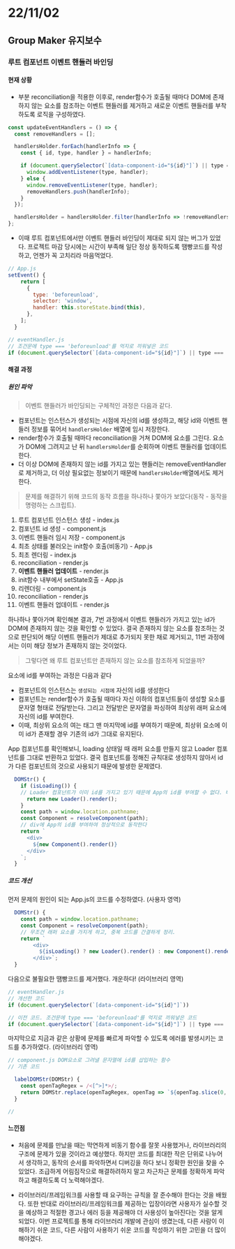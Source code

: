 # 22/11/02

## Group Maker 유지보수

### 루트 컴포넌트 이벤트 핸들러 바인딩

#### 현재 상황

- 부분 reconciliation을 적용한 이후로, render함수가 호출될 때마다 DOM에 존재하지 않는 요소를 참조하는 이벤트 핸들러를 제거하고 새로운 이벤트 핸들러를 부착하도록 로직을 구성하였다.

```jsx
const updateEventHandlers = () => {
  const removeHandlers = [];

  handlersHolder.forEach(handlerInfo => {
    const { id, type, handler } = handlerInfo;

    if (document.querySelector(`[data-component-id="${id}"]`) || type === 'beforeunload') {
      window.addEventListener(type, handler);
    } else {
      window.removeEventListener(type, handler);
      removeHandlers.push(handlerInfo);
    }
  });

  handlersHolder = handlersHolder.filter(handlerInfo => !removeHandlers.includes(handlerInfo));
};
```

- 이때 루트 컴포넌트에서만 이벤트 핸들러 바인딩이 제대로 되지 않는 버그가 있었다. 프로젝트 마감 당시에는 시간이 부족해 일단 정상 동작하도록 땜빵코드를 작성하고, 언젠가 꼭 고치리라 마음먹었다.

```jsx
// App.js
setEvent() {
    return [
      {
        type: 'beforeunload',
        selector: 'window',
        handler: this.storeState.bind(this),
      },
    ];
  }

// eventHandler.js
// 조건문에 type === 'beforeunload'를 억지로 끼워넣은 코드
if (document.querySelector(`[data-component-id="${id}"]`) || type === 'beforeunload') 
```

#### 해결 과정

##### 원인 파악

>이벤트 핸들러가 바인딩되는 구체적인 과정은 다음과 같다.

- 컴포넌트는 인스턴스가 생성되는 시점에 자신의 id를 생성하고, 해당 id와 이벤트 핸들러 정보를 묶어서 `handlersHolder` 배열에 임시 저장한다.
- render함수가 호출될 때마다 reconciliation을 거쳐 DOM에 요소를 그린다. 요소가 DOM에 그려지고 난 뒤 `handlersHolder`를 순회하며 이벤트 핸들러를 업데이트 한다.
- 더 이상 DOM에 존재하지 않는 id를 가지고 있는 핸들러는 removeEventHandler로 제거하고, 더 이상 필요없는 정보이기 때문에 `handlersHolder`배열에서도 제거한다.

>문제를 해결하기 위해 코드의 동작 흐름을 하나하나 쫓아가 보았다(동작 - 동작을 명령하는 스크립트).

1. 루트 컴포넌트 인스턴스 생성 - index.js
2. 컴포넌트 id 생성 - component.js
3. 이벤트 핸들러 임시 저장 - component.js
4. 최초 상태를 불러오는 init함수 호출(비동기) - App.js
5. 최초 렌더링 - index.js
6. reconciliation - render.js
7. **이벤트 핸들러 업데이트** - render.js
8. init함수 내부에서 setState호출 - App.js
9. 리렌더링 - component.js
10. reconciliation - render.js
11. 이벤트 핸들러 업데이트 - render.js

하나하나 쫓아가며 확인해본 결과, 7번 과정에서 이벤트 핸들러가 가지고 있는 id가 DOM에 존재하지 않는 것을 확인할 수 있었다. 결국 존재하지 않는 요소를 참조하는 것으로 판단되어 해당 이벤트 핸들러가 제대로 추가되지 못한 채로 제거되고, 11번 과정에서는 이미 해당 정보가 존재하지 않는 것이었다.

>그렇다면 왜 루트 컴포넌트만 존재하지 않는 요소를 참조하게 되었을까?

요소에 id를 부여하는 과정은 다음과 같다

- 컴포넌트의 인스턴스는 `생성되는 시점에` 자신의 id를 생성한다
- 컴포넌트는 render함수가 호출될 때마다 자신 이하의 컴포넌트들이 생성할 요소를 문자열 형태로 전달받는다. 그리고 전달받은 문자열을 파싱하여 최상위 래퍼 요소에 자신의 id를 부여한다.
- 이때, 최상위 요소의 여는 태그 맨 마지막에 id를 부여하기 때문에, 최상위 요소에 이미 id가 존재할 경우 기존의 id가 그대로 유지된다.

App 컴포넌트를 확인해보니, loading 상태일 때 래퍼 요소를 만들지 않고 Loader 컴포넌트를 그대로 반환하고 있었다. 결국 컴포넌트를 정해진 규칙대로 생성하지 않아서 id가 다른 컴포넌트의 것으로 사용되기 때문에 발생한 문제였다.

```jsx
  DOMStr() {
    if (isLoading()) {
    // Loader 컴포넌트가 이미 id를 가지고 있기 때문에 App의 id를 부여할 수 없다. 버그 발생.
      return new Loader().render();
    }
    const path = window.location.pathname;
    const Component = resolveComponent(path);
	// div에 App의 id를 부여하여 정상적으로 동작한다
    return `
      <div>
        ${new Component().render()}
      </div>
    `;
  }
```

##### 코드 개선

먼저 문제의 원인이 되는 App.js의 코드를 수정하였다. (사용자 영역)

```jsx
  DOMStr() {
    const path = window.location.pathname;
    const Component = resolveComponent(path);
	// 무조건 래퍼 요소를 가지게 하고, 중복 코드를 간결하게 정리.
    return `
        <div>
          ${isLoading() ? new Loader().render() : new Component().render()}
        </div>`;
  }
```

다음으로 불필요한 땜빵코드를 제거했다. 개운하다! (라이브러리 영역)

```jsx
// eventHandler.js
// 개선한 코드
if (document.querySelector(`[data-component-id="${id}"]`)) 

// 이전 코드. 조건문에 type === 'beforeunload'를 억지로 끼워넣은 코드
if (document.querySelector(`[data-component-id="${id}"]`) || type === 'beforeunload') 
```

마지막으로 지금과 같은 상황에 문제를 빠르게 파악할 수 있도록 에러를 발생시키는 코드를 추가하였다. (라이브러리 영역)

```jsx
// component.js DOM요소로 그려낼 문자열에 id를 삽입하는 함수
// 기존 코드

  labelDOMStr(DOMStr) {
    const openTagRegex = /<[^>]*>/;
    return DOMStr.replace(openTagRegex, openTag => `${openTag.slice(0, -1)} data-component-id="${this.componentId}"/>`);
  }

// 
```

#### 느낀점

- 처음에 문제를 만났을 때는 막연하게 비동기 함수를 잘못 사용했거나, 라이브러리의 구조에 문제가 있을 것이라고 예상했다. 하지만 코드를 최대한 작은 단위로 나누어서 생각하고, 동작의 순서를 파악하면서 디버깅을 하다 보니 정확한 원인을 찾을 수 있었다. 조급하게 어림짐작으로 해결하려하지 말고 차근차근 문제를 정확하게 파악하고 해결하도록 더 노력해야겠다.

- 라이브러리/프레임워크를 사용할 때 요구하는 규칙을 잘 준수해야 한다는 것을 배웠다. 또한 반대로 라이브러리/프레임워크를 제공하는 입장이라면 사용자가 실수할 것을 예상하고 적절한 경고나 에러 등을 제공해야 더 사용성이 높아진다는 것을 알게 되었다. 이번 프로젝트를 통해 라이브러리 개발에 관심이 생겼는데, 다른 사람이 이해하기 쉬운 코드, 다른 사람이 사용하기 쉬운 코드를 작성하기 위한 고민을 더 많이 해야겠다.